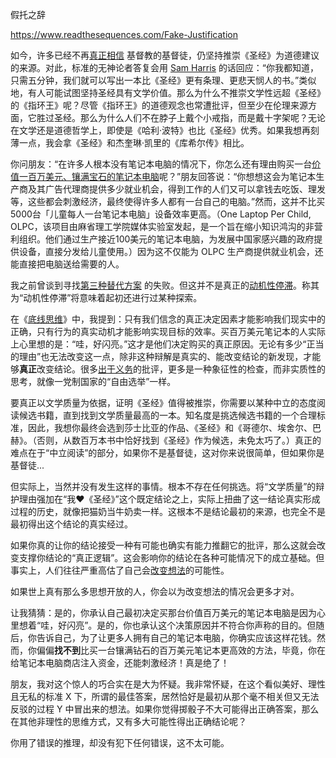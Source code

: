 假托之辞

https://www.readthesequences.com/Fake-Justification

如今，许多已经不再[真正相信](https://www.readthesequences.com/Belief-In-Belief) 基督教的基督徒，仍坚持推崇《圣经》为道德建议的来源。对此，标准的无神论者答复会用 [Sam Harris](http://www.samharris.org/blog/item/sam-harris-vs.-andrew-sullivan) 的话回应：“你我都知道，只需五分钟，我们就可以写出一本比《圣经》更有条理、更悲天悯人的书。”类似地，有人可能试图坚持圣经具有文学价值。那么为什么不推崇文学性远超《圣经》的《指环王》呢？尽管《指环王》的道德观念也常遭批评，但至少在伦理来源方面，它胜过圣经。那么为什么人们不在脖子上戴个小戒指，而是戴十字架呢？无论在文学还是道德哲学上，即使是《哈利·波特》也比《圣经》优秀。如果我想再刻薄一点，我会拿《圣经》和杰奎琳·凯里的《库希尔传》相比。

你问朋友：“在许多人根本没有笔记本电脑的情况下，你怎么还有理由购买一台[价值一百万美元、镶满宝石的笔记本电脑](https://entertainment.slashdot.org/story/07/03/26/197253/a-million-dollar-laptop-created)呢？”朋友回答说：“你想想这会为笔记本生产商及其广告代理商提供多少就业机会，得到工作的人们又可以拿钱去吃饭、理发等，这些都会刺激经济，最终使得许多人都有一台自己的电脑。”然而，这并不比买5000台「儿童每人一台笔记本电脑」设备效率更高。（One Laptop Per Child, OLPC，该项目由麻省理工学院媒体实验室发起，是一个旨在缩小知识鸿沟的非营利组织。他们通过生产接近100美元的笔记本电脑，为发展中国家感兴趣的政府提供设备，直接分发给儿童使用。）因为这不仅能为 OLPC 生产商提供就业机会，还能直接把电脑送给需要的人。

我之前曾谈到寻找[第三种替代方案](https://www.readthesequences.com/The-Third-Alternative) 的失败。但这并不是真正的[动机性停滞](https://www.readthesequences.com/Motivated-Stopping-And-Motivated-Continuation)。称其为“动机性停滞”将意味着起初还进行过某种探索。

在《[底线思维](https://www.readthesequences.com/TheBottomLine)》中，我提到：只有我们信念的真正决定因素才能影响我们现实中的正确，只有行为的真实动机才能影响实现目标的效率。买百万美元笔记本的人实际上心里想的是：“哇，好闪亮。”这才是他们决定购买的真正原因。无论有多少“正当的理由”也无法改变这一点，除非这种辩解是真实的、能改变结论的新发现，才能够**真正**改变结论。很多[出于义务](https://www.readthesequences.com/The-Meditation-On-Curiosity)的批评，更多是一种象征性的检查，而非实质性的思考，就像一党制国家的“自由选举”一样。

要真正以文学质量为依据，证明《圣经》值得被推崇，你需要以某种中立的态度阅读候选书籍，直到找到文学质量最高的一本。知名度是挑选候选书籍的一个合理标准，因此，我想你最终会选到莎士比亚的作品、《圣经》和《哥德尔、埃舍尔、巴赫》。（否则，从数百万本书中恰好找到《圣经》作为候选，未免太巧了。）真正的难点在于“中立阅读”的部分，如果你不是基督徒，这对你来说很简单，但如果你是基督徒...

但实际上，当然并没有发生这样的事情。根本不存在任何挑选。将“文学质量”的辩护理由强加在“我❤《圣经》”这个既定结论之上，实际上扭曲了这一结论真实形成过程的历史，就像把猫奶当牛奶卖一样。这根本不是结论最初的来源，也完全不是最初得出这个结论的真实经过。

如果你真的让你的结论接受一种有可能也确实有能力推翻它的批评，那么这就会改变支撑你结论的“真正逻辑”。这会影响你的结论在各种可能情况下的成立基础。但事实上，人们往往严重高估了自己会[改变想法](https://www.readthesequences.com/We-Change-Our-Minds-Less-Often-Than-We-Think)的可能性。

如果世上真有那么多思想开放的人，你会以为改变想法的情况会更多才对。

让我猜猜：是的，你承认自己最初决定买那台价值百万美元的笔记本电脑是因为心里想着“哇，好闪亮”。是的，你也承认这个决策原因并不符合你声称的目的。但随后，你告诉自己，为了让更多人拥有自己的笔记本电脑，你确实应该这样花钱。然而，你偏偏**找不到**比买一台镶满钻石的百万美元笔记本更高效的方法，毕竟，你在给笔记本电脑商店注入资金，还能刺激经济！真是绝了！

朋友，我对这个惊人的巧合实在是大为怀疑。我非常怀疑，在这个看似美好、理性且无私的标准 X 下，所谓的最佳答案，居然恰好是最初从那个毫不相关但又无法反驳的过程 Y 中冒出来的想法。如果你觉得掷骰子不大可能得出正确答案，那么在其他非理性的思维方式，又有多大可能性得出正确结论呢？

你用了错误的推理，却没有犯下任何错误，这不太可能。